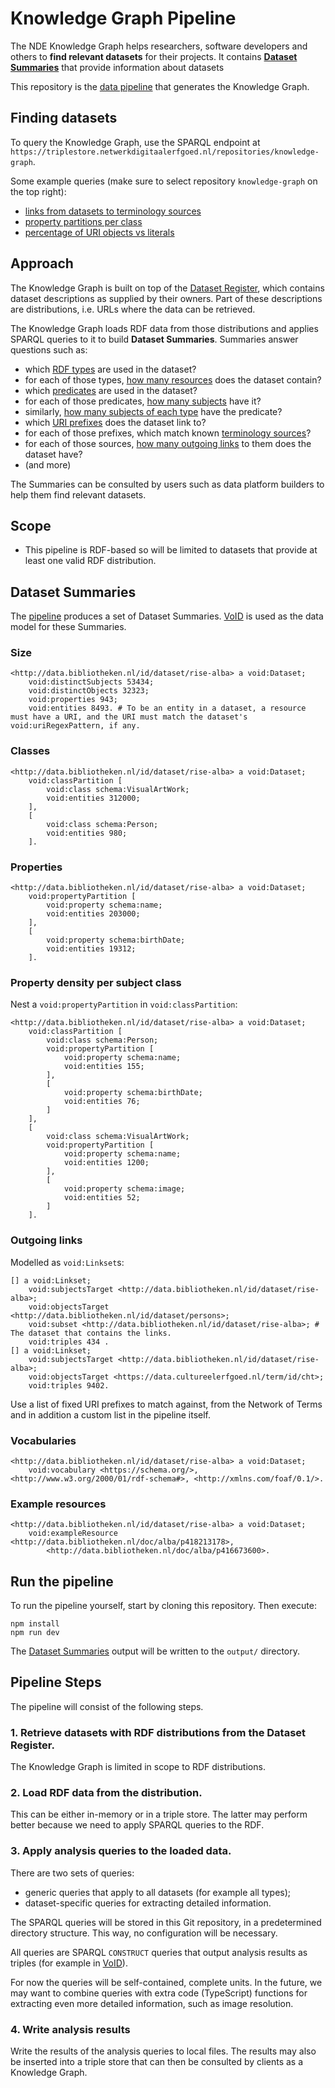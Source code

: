 # Knowledge Graph Pipeline

The NDE Knowledge Graph helps researchers, software developers and others to **find relevant datasets** for their
projects.
It contains [**Dataset Summaries**](#dataset-summaries) that provide information about datasets

This repository is the [data pipeline](#pipeline-steps) that generates the Knowledge Graph.

## Finding datasets

To query the Knowledge Graph, use the SPARQL endpoint at 
`https://triplestore.netwerkdigitaalerfgoed.nl/repositories/knowledge-graph`.

Some example queries (make sure to select repository `knowledge-graph` on the top right):

* [links from datasets to terminology sources](https://triplestore.netwerkdigitaalerfgoed.nl/sparql?name=Datasets%20met%20een%20linked%20data%20distributie&infer=true&sameAs=true&query=%23%20Outgoing%20links%20from%20datasets%20to%20terminology%20sources%0APREFIX%20void%3A%20%3Chttp%3A%2F%2Frdfs.org%2Fns%2Fvoid%23%3E%0A%0Aselect%20*%20%7B%0A%20%20%20%20%3Fs%20a%20void%3ALinkset%20%3B%0A%20%20%20%20%20%20%20void%3AsubjectsTarget%20%3Fdataset%20%3B%0A%20%20%20%20%20%20%20void%3AobjectsTarget%20%3FterminologySource%20%3B%0A%20%20%20%20%20%20%20void%3Atriples%20%3FnumberOfTriples%20%3B%0A%7D)
* [property partitions per class](https://triplestore.netwerkdigitaalerfgoed.nl/sparql?savedQueryName=Knowledge%20Graph%3A%20property%20partition%20per%20class&owner=admin)
* [percentage of URI objects vs literals](https://triplestore.netwerkdigitaalerfgoed.nl/sparql?name=&infer=true&sameAs=true&query=PREFIX%20void%3A%20%3Chttp%3A%2F%2Frdfs.org%2Fns%2Fvoid%23%3E%0APREFIX%20nde%3A%20%3Chttps%3A%2F%2Fwww.netwerkdigitaalerfgoed.nl%2Fdef%23%3E%0ASELECT%20%3Fdataset%20%3FnumberOfLiteralObjects%20%3FnumberOfURIObjects%20(ROUND(%3FnumberOfURIObjects%20%2F%20(%3FnumberOfLiteralObjects%20%2B%20%3FnumberOfURIObjects)%20*%20100)%20as%20%3FpercentageURIObjects)%20%7B%0A%20%20%20%20%3Fdataset%20a%20void%3ADataset%20%3B%0A%20%20%20%20%20%20%20%20%20%20%20%20%20nde%3AdistinctObjectsLiteral%20%3FnumberOfLiteralObjects%20%3B%0A%20%20%20%20%20%20%20%20%20%20%20%20%20nde%3AdistinctObjectsURI%20%3FnumberOfURIObjects%20%3B%0A%7D%0A)

## Approach

The Knowledge Graph is built on top of
the [Dataset Register](https://github.com/netwerk-digitaal-erfgoed/dataset-register), which contains dataset
descriptions as supplied by their owners. Part of these descriptions are distributions, i.e. URLs where the data can be
retrieved.

The Knowledge Graph loads RDF data from those distributions and applies SPARQL queries to it to build **Dataset
Summaries**. Summaries answer questions such as:

- which [RDF types](#classes) are used in the dataset?
- for each of those types, [how many resources](#classes) does the dataset contain?
- which [predicates](#properties) are used in the dataset?
- for each of those predicates, [how many subjects](#properties) have it?
- similarly, [how many subjects of each type](#property-density-per-subject-class) have the predicate?
- which [URI prefixes](#outgoing-links) does the dataset link to?
- for each of those prefixes, which match known [terminology sources](https://termennetwerk.netwerkdigitaalerfgoed.nl)?
- for each of those sources, [how many outgoing links](#outgoing-links) to them does the dataset have?
- (and more)

The Summaries can be consulted by users such as data platform builders to help them find relevant datasets.

## Scope

- This pipeline is RDF-based so will be limited to datasets that provide at least one valid RDF distribution.

## Dataset Summaries

The [pipeline](#pipeline-steps) produces a set of Dataset Summaries. [VoID](https://www.w3.org/TR/void/#statistics) is
used as the data model for these Summaries.

### Size

```ttl
<http://data.bibliotheken.nl/id/dataset/rise-alba> a void:Dataset;
    void:distinctSubjects 53434; 
    void:distinctObjects 32323;
    void:properties 943;
    void:entities 8493. # To be an entity in a dataset, a resource must have a URI, and the URI must match the dataset's void:uriRegexPattern, if any. 
```

### Classes

```ttl
<http://data.bibliotheken.nl/id/dataset/rise-alba> a void:Dataset;
    void:classPartition [
        void:class schema:VisualArtWork;
        void:entities 312000;
    ],
    [
        void:class schema:Person;
        void:entities 980;
    ].
```

### Properties

```ttl
<http://data.bibliotheken.nl/id/dataset/rise-alba> a void:Dataset;
    void:propertyPartition [
        void:property schema:name;
        void:entities 203000;
    ],
    [
        void:property schema:birthDate;
        void:entities 19312;
    ].
```

### Property density per subject class

Nest a `void:propertyPartition` in `void:classPartition`:

```ttl
<http://data.bibliotheken.nl/id/dataset/rise-alba> a void:Dataset;
    void:classPartition [
        void:class schema:Person;
        void:propertyPartition [
            void:property schema:name;
            void:entities 155;
        ],
        [
            void:property schema:birthDate;
            void:entities 76;
        ]
    ],
    [
        void:class schema:VisualArtWork;
        void:propertyPartition [
            void:property schema:name;
            void:entities 1200;
        ],
        [
            void:property schema:image;
            void:entities 52;
        ]
    ].
```

### Outgoing links

Modelled as `void:Linkset`s:

```ttl
[] a void:Linkset;
    void:subjectsTarget <http://data.bibliotheken.nl/id/dataset/rise-alba>;
    void:objectsTarget <http://data.bibliotheken.nl/id/dataset/persons>;
    void:subset <http://data.bibliotheken.nl/id/dataset/rise-alba>; # The dataset that contains the links.
    void:triples 434 .
[] a void:Linkset;
    void:subjectsTarget <http://data.bibliotheken.nl/id/dataset/rise-alba>;
    void:objectsTarget <https://data.cultureelerfgoed.nl/term/id/cht>;
    void:triples 9402.
```

Use a list of fixed URI prefixes to match against, from the Network of Terms and in addition a custom list in the
pipeline itself.

### Vocabularies

```ttl
<http://data.bibliotheken.nl/id/dataset/rise-alba> a void:Dataset;
    void:vocabulary <https://schema.org/>, <http://www.w3.org/2000/01/rdf-schema#>, <http://xmlns.com/foaf/0.1/>.
```

### Example resources

```ttl
<http://data.bibliotheken.nl/id/dataset/rise-alba> a void:Dataset;
    void:exampleResource <http://data.bibliotheken.nl/doc/alba/p418213178>, 
        <http://data.bibliotheken.nl/doc/alba/p416673600>.
```

## Run the pipeline

To run the pipeline yourself, start by cloning this repository. Then execute:

    npm install
    npm run dev

The [Dataset Summaries](#dataset-summaries) output will be written to the `output/` directory.

## Pipeline Steps

The pipeline will consist of the following steps.

### 1. Retrieve datasets with RDF distributions from the Dataset Register.

The Knowledge Graph is limited in scope to RDF distributions.

### 2. Load RDF data from the distribution.

This can be either in-memory or in a triple store. The latter may perform better because we need to apply SPARQL queries
to the RDF.

### 3. Apply analysis queries to the loaded data.

There are two sets of queries:

- generic queries that apply to all datasets (for example all types);
- dataset-specific queries for extracting detailed information.

The SPARQL queries will be stored in this Git repository, in a predetermined directory structure. This way, no
configuration will be necessary.

All queries are SPARQL `CONSTRUCT` queries that output analysis results as triples (for example
in [VoID](https://www.w3.org/TR/void/)).

For now the queries will be self-contained, complete units. In the future, we may want to combine queries with extra
code (TypeScript) functions for extracting even more detailed information, such as image resolution.

### 4. Write analysis results

Write the results of the analysis queries to local files. The results may also be inserted into a triple store that can
then be consulted by clients as a Knowledge Graph.
